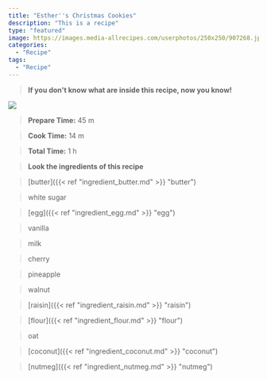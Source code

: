 ```yaml
---
title: "Esther''s Christmas Cookies"
description: "This is a recipe"
type: "featured"
image: https://images.media-allrecipes.com/userphotos/250x250/907268.jpg
categories: 
  - "Recipe"
tags: 
  - "Recipe"
---
```



>**If you don't know what are inside this recipe, now you know!**

![](../images/Recipes-Banner.jpg)
> **Prepare Time:** 45 m


> **Cook Time:** 14 m


> **Total Time:** 1 h

> **Look the ingredients of this recipe**

> [butter]({{< ref "ingredient_butter.md" >}} "butter")

> white sugar

> [egg]({{< ref "ingredient_egg.md" >}} "egg")

> vanilla

> milk

> cherry

> pineapple

> walnut

> [raisin]({{< ref "ingredient_raisin.md" >}} "raisin")

> [flour]({{< ref "ingredient_flour.md" >}} "flour")

> oat

> [coconut]({{< ref "ingredient_coconut.md" >}} "coconut")

> [nutmeg]({{< ref "ingredient_nutmeg.md" >}} "nutmeg")


